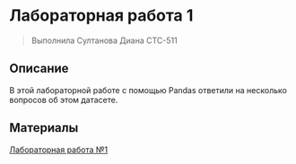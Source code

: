 # Лабораторная работа 1
> Выполнила Султанова Диана СТС-511

## Описание
В этой лабораторной работе с помощью Pandas ответили на несколько вопросов об этом датасете.

## Материалы
[Лабораторная работа №1](https://github.com/babadiana/IntroML/blob/main/lr1/homework2.ipynb)